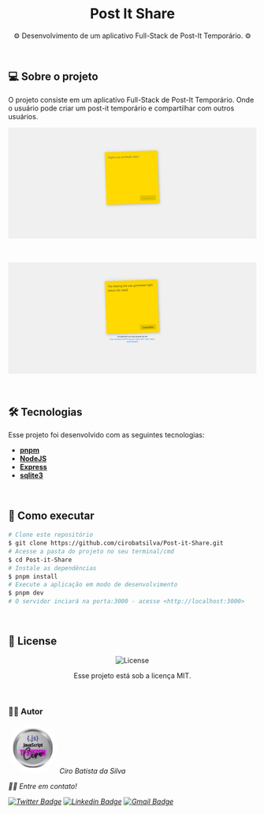 <h1 align="center"> 
Post It Share
</h1>

<p align="center">
⚙️ Desenvolvimento de um aplicativo Full-Stack de Post-It Temporário. ⚙️
</p>

<br>

## 💻 Sobre o projeto

O projeto consiste em um aplicativo Full-Stack de Post-It Temporário. Onde o usuário pode criar um post-it temporário e compartilhar com outros usuários.

<p>
  <img src=".github/Post-it-Share.png" >
</p>
</br>
<p>
  <img src=".github/Post-it-Sharing.png">
</p>

<br>

## 🛠 Tecnologias

Esse projeto foi desenvolvido com as seguintes tecnologias:

- **[pnpm](https://pnpm.io/)**
- **[NodeJS](https://nodejs.org/en/)**
- **[Express](https://expressjs.com/pt-br/)**
- **[sqlite3](https://www.sqlite.org/index.html)**

<br>

## 🚀 Como executar

```bash
# Clone este repositório
$ git clone https://github.com/cirobatsilva/Post-it-Share.git
# Acesse a pasta do projeto no seu terminal/cmd
$ cd Post-it-Share
# Instale as dependências
$ pnpm install
# Execute a aplicação em modo de desenvolvimento
$ pnpm dev
# O servidor inciará na porta:3000 - acesse <http://localhost:3000>
```

<br>

## 📝 License

<p align="center">
  <img alt="License" src="https://img.shields.io/static/v1?label=license&message=MIT&color=49AA26&labelColor=000000">
</p>
<p align="center">Esse projeto está sob a licença MIT.</p>

<br>

### 👨‍💻 Autor

 <img style="border-radius: 50%;" src="./public/TI-System.png" width="100px;" alt=""/>
 <em>Ciro Batista da Silva<em>
 
 <br/>

 <p>👋🏽 Entre em contato!</p>

[![Twitter Badge](https://img.shields.io/badge/-@CiroSilva2020-1ca0f1?style=flat-square&labelColor=1ca0f1&logo=twitter&logoColor=white&link=https://twitter.com/CiroSilva2020)](https://twitter.com/CiroSilva2020) [![Linkedin Badge](https://img.shields.io/badge/-Ciro-blue?style=flat-square&logo=Linkedin&logoColor=white&link=https://www.linkedin.com/in/ciro-batista-da-silva-8b6838205/)](https://www.linkedin.com/in/ciro-batista-da-silva-8b6838205/)
[![Gmail Badge](https://img.shields.io/badge/-cirofight@gmail.com-c14438?style=flat-square&logo=Gmail&logoColor=white&link=mailto:cirofight@gmail.com)](mailto:cirofight@gmail.com)

